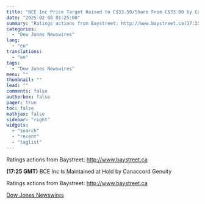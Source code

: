 ```yaml
---
title: "BCE Inc Price Target Raised to C$33.50/Share From C$33.00 by Canaccord Genuity"
date: "2025-02-08 01:25:00"
summary: "Ratings actions from Baystreet: http://www.baystreet.ca(17:25 GMT) BCE Inc Is Maintained at Hold by Canaccord GenuityRatings actions from Baystreet: http://www.baystreet.ca"
categories:
  - "Dow Jones Newswires"
lang:
  - "en"
translations:
  - "en"
tags:
  - "Dow Jones Newswires"
menu: ""
thumbnail: ""
lead: ""
comments: false
authorbox: false
pager: true
toc: false
mathjax: false
sidebar: "right"
widgets:
  - "search"
  - "recent"
  - "taglist"
---
```


Ratings actions from Baystreet: http://www.baystreet.ca

**(17:25 GMT)** BCE Inc Is Maintained at Hold by Canaccord Genuity

Ratings actions from Baystreet: http://www.baystreet.ca

[Dow Jones Newswires](https://www.tradingview.com/news/DJN_DN20250207008636:0/)
